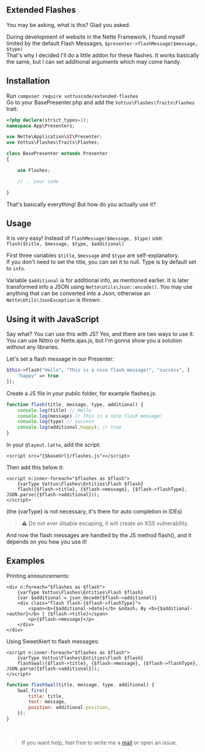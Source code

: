 ## Extended Flashes

You may be asking, what is this? Glad you asked.

During development of website in the Nette Framework, I found myself limited by the default Flash Messages, `$presenter->flashMessage($message, $type)`
<br>That's why I decided I'll do a little addon for these flashes. It works basically the same, but I can set additional arguments which may come handy.

## Installation
Run `composer require vottuscode/extended-flashes`
<br>Go to your BasePresenter.php and add the `Vottus\Flashes\Traits\Flashes` trait:
```php
<?php declare(strict_types=1);
namespace App\Presenters;

use Nette\Application\UI\Presenter;
use Vottus\Flashes\Traits\Flashes;

class BasePresenter extends Presenter
{

    use Flashes;

    // .. your code

}
```
That's basically everything! But how do you actually use it?

## Usage
It is very easy! Instead of `flashMessage($message, $type)` use: `flash($title, $message, $type, $additional)`

First three variables `$title`, `$message` and `$type` are self-explanatory.<br>
If you don't need to set the title, you can set it to null. Type is by default set to `info`.

Variable `$additional` is for additional info, as mentioned earlier. It is later transformed info a JSON using `Nette\Utils\Json::encode()`.
You may use anything that can be converted into a Json, otherwise an `Nette\Utils\JsonException` is thrown.

## Using it with JavaScript
Say what? You can use this with JS? Yes, and there are two ways to use it.
You can use Nittro or Nette.ajax.js, but I'm gonna show you a solution without any libraries.

Let's set a flash message in our Presenter:
```php
$this->flash("Hello", "This is a nice flash message!", "success", [
    "happy" => true
]);
```

Create a JS file in your public folder, for example flashes.js:
```js
function flash(title, message, type, additional) {
    console.log(title) // Hello
    console.log(message) // This is a nice flash message!
    console.log(type) // success
    console.log(additional.happy); // true
}
```

In your `@layout.latte`, add the script:
```latte
<script src="{$baseUrl}/flashes.js"></script>
```
Then add this below it:
```latte
<script n:inner-foreach="$flashes as $flash">
	{varType Vottus\Flashes\Entities\Flash $flash}
	flash({$flash->title}, {$flash->message}, {$flash->flashType}, JSON.parse({$flash->additional}));
</script>
```
(the {varType} is not necessary, it's there for auto completion in IDEs)
> :warning: Do not ever disable escaping, it will create an XSS vulnerability.

And now the flash messages are handled by the JS method flash(), and it depends on you how you use it!

## Examples

Printing announcements:
```latte
<div n:foreach="$flashes as $flash">
    {varType Vottus\Flashes\Entities\Flash $flash}
    {var $additional = json_decode($flash->additional)}
    <div class="flash flash-{$flash->flashType}">
        <span><b>{$additional->date}</b> &ndash; By <b>{$additional->author}</b> | {$flash->title}</span>
        <p>{$flash->message}</p>
    </div>
</div>          
```

Using SweetAlert to flash messages:
```latte
<script n:inner-foreach="$flashes as $flash">
    {varType Vottus\Flashes\Entities\Flash $flash}
    flashSwal({$flash->title}, {$flash->message}, {$flash->flashType}, JSON.parse({$flash->additional}));
</script>
```
```js
function flashSwal(title, message, type, additional) {
    Swal.fire({
        title: title,
        text: message,
        position: additional.position,
    });
}
```
<br>

> If you want help, feel free to write me a [mail](mailto:vottus@vott.us) or open an issue.

